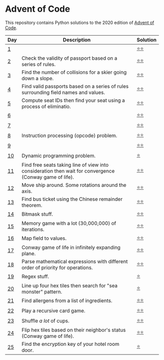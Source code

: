 # Advent of Code
This repository contains Python solutions to the 2020 edition of [Advent of Code](https://adventofcode.com/2020). 

| Day | Description | Solution |
| --- | -------| -----| 
| [1](https://adventofcode.com/2020/day/1)   | | [:star::star:](https://github.com/IAjimi/AdventOfCode2020/blob/master/2020/AOC1.py) | 
| [2](https://adventofcode.com/2020/day/2) | Check the validity of passport based on a series of rules. | [:star::star:](https://github.com/IAjimi/AdventOfCode2020/blob/master/2020/AOC2.py) |
| [3](https://adventofcode.com/2020/day/3) | Find the number of collisions for a skier going down a slope. | [:star::star:](https://github.com/IAjimi/AdventOfCode2020/blob/master/2020/AOC3.py) |
| [4](https://adventofcode.com/2020/day/4) | Find valid passports based on a series of rules surrounding field names and values. | [:star::star:](https://github.com/IAjimi/AdventOfCode2020/blob/master/2020/AOC4.py) |
| [5](https://adventofcode.com/2020/day/5) | Compute seat IDs then find your seat using a process of eliminatio. | [:star::star:](https://github.com/IAjimi/AdventOfCode2020/blob/master/2020/AOC5.py) |
| [6](https://adventofcode.com/2020/day/6) |  | [:star::star:](https://github.com/IAjimi/AdventOfCode2020/blob/master/2020/AOC6.py) |
| [7](https://adventofcode.com/2020/day/7) |  | [:star::star:](https://github.com/IAjimi/AdventOfCode2020/blob/master/2020/AOC7.py) |
| [8](https://adventofcode.com/2020/day/8) | Instruction processing (opcode) problem. | [:star::star:](https://github.com/IAjimi/AdventOfCode2020/blob/master/2020/AOC8.py) |
| [9](https://adventofcode.com/2020/day/9) |  | [:star::star:](https://github.com/IAjimi/AdventOfCode2020/blob/master/2020/AOC9.py) |
| [10](https://adventofcode.com/2020/day/10) | Dynamic programming problem. | [:star:](https://github.com/IAjimi/AdventOfCode2020/blob/master/2020/AOC10.py) |
| [11](https://adventofcode.com/2020/day/11) | Find free seats taking line of view into consideration then wait for convergence (Conway game of life).  | [:star::star:](https://github.com/IAjimi/AdventOfCode2020/blob/master/2020/AOC11.py) |
| [12](https://adventofcode.com/2020/day/12) | Move ship around. Some rotations around the axis. | [:star::star:](https://github.com/IAjimi/AdventOfCode2020/blob/master/2020/AOC12.py) |
| [13](https://adventofcode.com/2020/day/13) | Find bus ticket using the Chinese remainder theorem. | [:star::star:](https://github.com/IAjimi/AdventOfCode2020/blob/master/2020/AOC13.py) |
| [14](https://adventofcode.com/2020/day/14) | Bitmask stuff. | [:star::star:](https://github.com/IAjimi/AdventOfCode2020/blob/master/2020/AOC14.py) |
| [15](https://adventofcode.com/2020/day/15) | Memory game with a lot (30,000,000) of iterations. | [:star::star:](https://github.com/IAjimi/AdventOfCode2020/blob/master/2020/AOC15.py) |
| [16](https://adventofcode.com/2020/day/16) | Map field to values. | [:star::star:](https://github.com/IAjimi/AdventOfCode2020/blob/master/2020/AOC16.py) |
| [17](https://adventofcode.com/2020/day/17) | Conway game of life in infinitely expanding plane. | [:star::star:](https://github.com/IAjimi/AdventOfCode2020/blob/master/2020/AOC17.py) |
| [18](https://adventofcode.com/2020/day/18) | Parse mathematical expressions with different order of priority for operations. | [:star::star:](https://github.com/IAjimi/AdventOfCode2020/blob/master/2020/AOC18.py) |
| [19](https://adventofcode.com/2020/day/19) | Regex stuff. | [:star:](https://github.com/IAjimi/AdventOfCode2020/blob/master/2020/AOC19.py) |
| [20](https://adventofcode.com/2020/day/20) | Line up four hex tiles then search for "sea monster" pattern. | [:star:](https://github.com/IAjimi/AdventOfCode2020/blob/master/2020/AOC20.py) |
| [21](https://adventofcode.com/2020/day/21) | Find allergens from a list of ingredients. | [:star::star:](https://github.com/IAjimi/AdventOfCode2020/blob/master/2020/AOC21.py) |
| [22](https://adventofcode.com/2020/day/22) | Play a recursive card game. | [:star::star:](https://github.com/IAjimi/AdventOfCode2020/blob/master/2020/AOC22.py) |
| [23](https://adventofcode.com/2020/day/23) | Shuffle *a lot* of cups. | [:star::star:](https://github.com/IAjimi/AdventOfCode2020/blob/master/2020/AOC23.py) |
| [24](https://adventofcode.com/2020/day/24) | Flip hex tiles based on their neighbor's status (Conway game of life). | [:star::star:](https://github.com/IAjimi/AdventOfCode2020/blob/master/2020/AOC24.py) |
| [25](https://adventofcode.com/2020/day/25) | Find the encryption key of your hotel room door. | [:star:](https://github.com/IAjimi/AdventOfCode2020/blob/master/2020/AOC25.py) |
